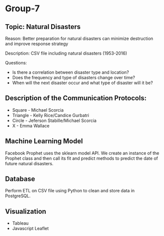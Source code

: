 # Group-7

## Topic: Natural Disasters

Reason: Better preparation for natural disasters can minimize destruction and improve response strategy

Description: CSV file including natural disasters (1953-2016)

Questions:

- Is there a correlation between disaster type and location?
- Does the frequency and type of disasters change over time?
- When will the next disaster occur and what type of disaster will it be?


## Description of the Communication Protocols:

- Square - Michael Scorcia
- Triangle - Kelly Rice/Candice Gurbatri
- Circle - Jeferson Stabille/Michael Scorcia
- X - Emma Wallace

## Machine Learning Model

Facebook Prophet uses the sklearn model API. We create an instance of the Prophet class and then call its fit and predict methods to predict the date of future natural disasters.

## Database

Perform ETL on CSV file using Python to clean and store data in PostgreSQL.

## Visualization

- Tableau
- Javascript Leaflet
